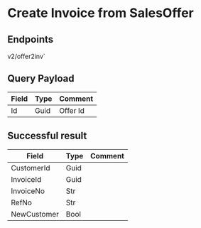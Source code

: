 # Create Invoice from SalesOffer

## Endpoints

<!--@include: @/dist/md/api_url.md-->v2/offer2inv`

## Query Payload

|Field|Type|Comment|
|-----|----|-------|
|Id|Guid|Offer Id|

## Successful result

|Field|Type|Comment|
|-----|----|-------|
|CustomerId|Guid||
|InvoiceId|Guid||	
|InvoiceNo|Str||	
|RefNo|Str||
|NewCustomer|Bool||
